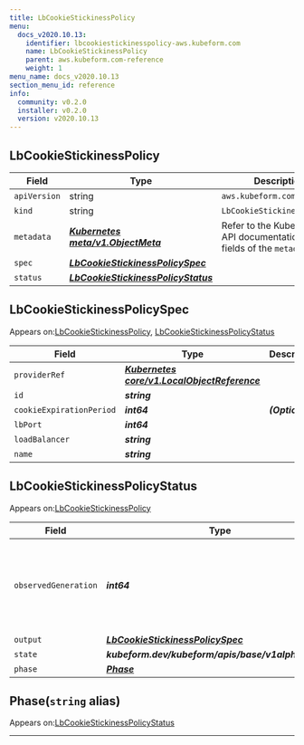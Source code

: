 ```yaml
---
title: LbCookieStickinessPolicy
menu:
  docs_v2020.10.13:
    identifier: lbcookiestickinesspolicy-aws.kubeform.com
    name: LbCookieStickinessPolicy
    parent: aws.kubeform.com-reference
    weight: 1
menu_name: docs_v2020.10.13
section_menu_id: reference
info:
  community: v0.2.0
  installer: v0.2.0
  version: v2020.10.13
---
```


## LbCookieStickinessPolicy
| Field | Type | Description |
| ------ | ----- | ----------- |
| `apiVersion` | string | `aws.kubeform.com/v1alpha1` |
|    `kind` | string | `LbCookieStickinessPolicy` |
| `metadata` | ***[Kubernetes meta/v1.ObjectMeta](https://kubernetes.io/docs/reference/generated/kubernetes-api/v1.13/#objectmeta-v1-meta)***|Refer to the Kubernetes API documentation for the fields of the `metadata` field.|
| `spec` | ***[LbCookieStickinessPolicySpec](#lbcookiestickinesspolicyspec)***||
| `status` | ***[LbCookieStickinessPolicyStatus](#lbcookiestickinesspolicystatus)***||
## LbCookieStickinessPolicySpec

Appears on:[LbCookieStickinessPolicy](#lbcookiestickinesspolicy), [LbCookieStickinessPolicyStatus](#lbcookiestickinesspolicystatus)

| Field | Type | Description |
| ------ | ----- | ----------- |
| `providerRef` | ***[Kubernetes core/v1.LocalObjectReference](https://kubernetes.io/docs/reference/generated/kubernetes-api/v1.13/#localobjectreference-v1-core)***||
| `id` | ***string***||
| `cookieExpirationPeriod` | ***int64***| ***(Optional)*** |
| `lbPort` | ***int64***||
| `loadBalancer` | ***string***||
| `name` | ***string***||
## LbCookieStickinessPolicyStatus

Appears on:[LbCookieStickinessPolicy](#lbcookiestickinesspolicy)

| Field | Type | Description |
| ------ | ----- | ----------- |
| `observedGeneration` | ***int64***| ***(Optional)*** Resource generation, which is updated on mutation by the API Server.|
| `output` | ***[LbCookieStickinessPolicySpec](#lbcookiestickinesspolicyspec)***| ***(Optional)*** |
| `state` | ***kubeform.dev/kubeform/apis/base/v1alpha1.State***| ***(Optional)*** |
| `phase` | ***[Phase](#phase)***| ***(Optional)*** |
## Phase(`string` alias)

Appears on:[LbCookieStickinessPolicyStatus](#lbcookiestickinesspolicystatus)

---
